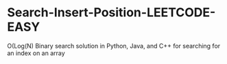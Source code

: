 # Search-Insert-Position-LEETCODE-EASY
O(Log(N) Binary search solution in Python, Java, and C++ for searching for an index on an array
